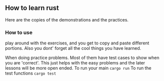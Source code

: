 ## How to learn rust

Here are the copies of the demonstrations and the practices.

### How to use

play around with the exercises, and you get to copy and paste different portions. Also you dont' forget all the cool things you have learned.

When doing practice problems. Most of them have test cases to show when you are 'correct'. This just helps with the easy problems and the later lessons will be more open ended. 
To run your main `cargo run`
To run the test functions `cargo test`